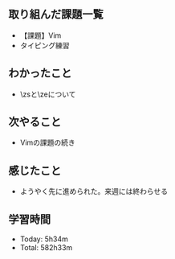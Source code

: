 ## 取り組んだ課題一覧
- 【課題】Vim
- タイピング練習
## わかったこと
- \zsと\zeについて
## 次やること
- Vimの課題の続き
## 感じたこと
- ようやく先に進められた。来週には終わらせる
## 学習時間
- Today: 5h34m
- Total: 582h33m
